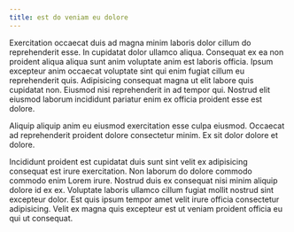 ```yaml
---
title: est do veniam eu dolore
---
```


Exercitation occaecat duis ad magna minim laboris dolor cillum do reprehenderit esse. In cupidatat dolor ullamco aliqua. Consequat ex ea non proident aliqua aliqua sunt anim voluptate anim est laboris officia. Ipsum excepteur anim occaecat voluptate sint qui enim fugiat cillum eu reprehenderit quis. Adipisicing consequat magna ut elit labore quis cupidatat non. Eiusmod nisi reprehenderit in ad tempor qui. Nostrud elit eiusmod laborum incididunt pariatur enim ex officia proident esse est dolore.

Aliquip aliquip anim eu eiusmod exercitation esse culpa eiusmod. Occaecat ad reprehenderit proident dolore consectetur minim. Ex sit dolor dolore et dolore.

Incididunt proident est cupidatat duis sunt sint velit ex adipisicing consequat est irure exercitation. Non laborum do dolore commodo commodo enim Lorem irure. Nostrud duis ex consequat nisi minim aliquip dolore id ex ex. Voluptate laboris ullamco cillum fugiat mollit nostrud sint excepteur dolor. Est quis ipsum tempor amet velit irure officia consectetur adipisicing. Velit ex magna quis excepteur est ut veniam proident officia eu qui ut consequat.